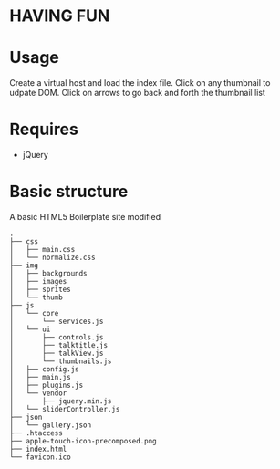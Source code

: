 # HAVING FUN

# Usage

Create a virtual host and load the index file.
Click on any thumbnail to udpate DOM.
Click on arrows to go back and forth the thumbnail list

# Requires

- jQuery

# Basic structure

A basic HTML5 Boilerplate site modified

```
.
├── css
│   ├── main.css
│   └── normalize.css
├── img
│   ├── backgrounds
│   ├── images
│   ├── sprites
│   └── thumb
├── js
│   └── core
│       └── services.js
│   └── ui
│       ├── controls.js
│       ├── talktitle.js
│       ├── talkView.js
│       └── thumbnails.js
│   ├── config.js
│   ├── main.js
│   ├── plugins.js
│   └── vendor
│       ├── jquery.min.js
│   └── sliderController.js
├── json
│   └── gallery.json
├── .htaccess
├── apple-touch-icon-precomposed.png
├── index.html
└── favicon.ico